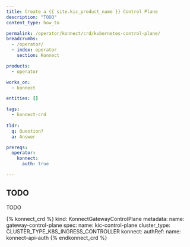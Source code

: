 ```yaml
---
title: Create a {{ site.kic_product_name }} Control Plane
description: "TODO"
content_type: how_to

permalink: /operator/konnect/crd/kubernetes-control-plane/
breadcrumbs:
  - /operator/
  - index: operator
    section: Konnect

products:
  - operator

works_on:
  - konnect

entities: []

tags:
  - konnect-crd
 
tldr:
  q: Question?
  a: Answer

prereqs:
  operator:
    konnect:
      auth: true

---
```


## TODO

TODO

<!-- vale off -->
{% konnect_crd %}
kind: KonnectGatewayControlPlane
metadata:
  name: gateway-control-plane
spec:
  name: kic-control-plane
  cluster_type: CLUSTER_TYPE_K8S_INGRESS_CONTROLLER
  konnect:
    authRef:
      name: konnect-api-auth
{% endkonnect_crd %}
<!-- vale on -->